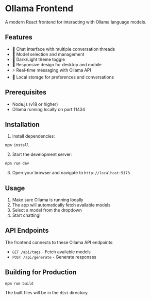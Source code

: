 # Ollama Frontend

A modern React frontend for interacting with Ollama language models.

## Features

- 💬 Chat interface with multiple conversation threads
- 🤖 Model selection and management
- 🌙 Dark/Light theme toggle
- 📱 Responsive design for desktop and mobile
- ⚡ Real-time messaging with Ollama API
- 💾 Local storage for preferences and conversations

## Prerequisites

- Node.js (v18 or higher)
- Ollama running locally on port 11434

## Installation

1. Install dependencies:
```bash
npm install
```

2. Start the development server:
```bash
npm run dev
```

3. Open your browser and navigate to `http://localhost:5173`

## Usage

1. Make sure Ollama is running locally
2. The app will automatically fetch available models
3. Select a model from the dropdown
4. Start chatting!

## API Endpoints

The frontend connects to these Ollama API endpoints:

- `GET /api/tags` - Fetch available models
- `POST /api/generate` - Generate responses

## Building for Production

```bash
npm run build
```

The built files will be in the `dist` directory.